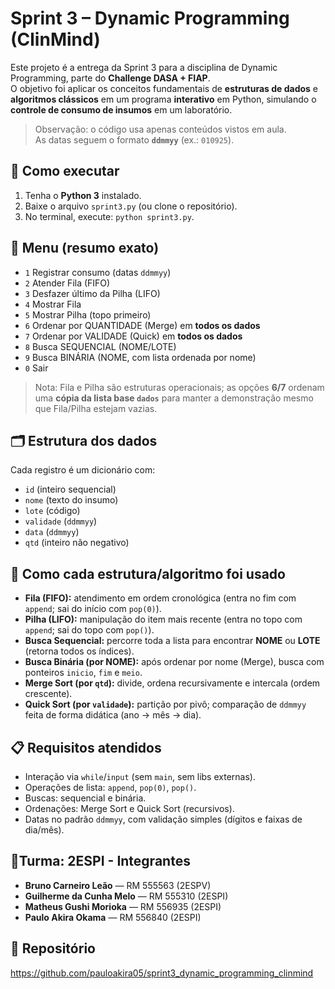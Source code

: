 # Sprint 3 – Dynamic Programming (ClinMind)

Este projeto é a entrega da Sprint 3 para a disciplina de Dynamic Programming, parte do **Challenge DASA + FIAP**.  
O objetivo foi aplicar os conceitos fundamentais de **estruturas de dados** e **algoritmos clássicos** em um programa **interativo** em Python, simulando o **controle de consumo de insumos** em um laboratório.

> Observação: o código usa apenas conteúdos vistos em aula.  
> As datas seguem o formato **`ddmmyy`** (ex.: `010925`).

## 🚀 Como executar
1. Tenha o **Python 3** instalado.  
2. Baixe o arquivo `sprint3.py` (ou clone o repositório).  
3. No terminal, execute: `python sprint3.py`.

## 🧭 Menu (resumo exato)
- `1` Registrar consumo (datas `ddmmyy`)  
- `2` Atender Fila (FIFO)  
- `3` Desfazer último da Pilha (LIFO)  
- `4` Mostrar Fila  
- `5` Mostrar Pilha (topo primeiro)  
- `6` Ordenar por QUANTIDADE (Merge) em **todos os dados**  
- `7` Ordenar por VALIDADE (Quick) em **todos os dados**  
- `8` Busca SEQUENCIAL (NOME/LOTE)  
- `9` Busca BINÁRIA (NOME, com lista ordenada por nome)  
- `0` Sair

> Nota: Fila e Pilha são estruturas operacionais; as opções **6/7** ordenam uma **cópia da lista base `dados`** para manter a demonstração mesmo que Fila/Pilha estejam vazias.

## 🗂️ Estrutura dos dados
Cada registro é um dicionário com:
- `id` (inteiro sequencial)  
- `nome` (texto do insumo)  
- `lote` (código)  
- `validade` (`ddmmyy`)  
- `data` (`ddmmyy`)  
- `qtd` (inteiro não negativo)

## 🧠 Como cada estrutura/algoritmo foi usado
- **Fila (FIFO):** atendimento em ordem cronológica (entra no fim com `append`; sai do início com `pop(0)`).  
- **Pilha (LIFO):** manipulação do item mais recente (entra no topo com `append`; sai do topo com `pop()`).  
- **Busca Sequencial:** percorre toda a lista para encontrar **NOME** ou **LOTE** (retorna todos os índices).  
- **Busca Binária (por NOME):** após ordenar por nome (Merge), busca com ponteiros `inicio`, `fim` e `meio`.  
- **Merge Sort (por `qtd`):** divide, ordena recursivamente e intercala (ordem crescente).  
- **Quick Sort (por `validade`):** partição por pivô; comparação de `ddmmyy` feita de forma didática (ano → mês → dia).

## 📋 Requisitos atendidos
- Interação via `while`/`input` (sem `main`, sem libs externas).  
- Operações de lista: `append`, `pop(0)`, `pop()`.  
- Buscas: sequencial e binária.  
- Ordenações: Merge Sort e Quick Sort (recursivos).  
- Datas no padrão `ddmmyy`, com validação simples (dígitos e faixas de dia/mês).

## 👥Turma: 2ESPI - Integrantes
- **Bruno Carneiro Leão** — RM 555563 (2ESPV)  
- **Guilherme da Cunha Melo** — RM 555310 (2ESPI)  
- **Matheus Gushi Morioka** — RM 556935 (2ESPI)  
- **Paulo Akira Okama** — RM 556840 (2ESPI)

## 🔗 Repositório
https://github.com/pauloakira05/sprint3_dynamic_programming_clinmind
